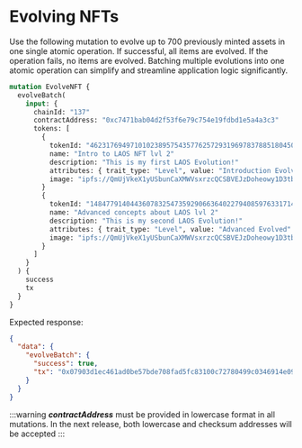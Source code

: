 # Evolving NFTs

Use the following mutation to evolve up to 700 previously minted assets in one single atomic operation. If successful, all items are evolved. If the operation fails, no items are evolved. Batching multiple evolutions into one atomic operation can simplify and streamline application logic significantly.

```graphql
mutation EvolveNFT {
  evolveBatch(
    input: {
      chainId: "137"
      contractAddress: "0xc7471bab04d2f53f6e79c754e19fdbd1e5a4a3c3"
      tokens: [
        {
          tokenId: "46231769497101023895754357762572931969783788518045090509665456129453327552117"
          name: "Intro to LAOS NFT lvl 2"
          description: "This is my first LAOS Evolution!"
          attributes: { trait_type: "Level", value: "Introduction Evolved" }
          image: "ipfs://QmUjVkeX1yUSbunCaXMWVsxrzcQCSBVEJzDoheowy1D3tb"
        }
        {
          tokenId: "14847791404436078325473592906636402279408597633171402217703076291487718845731"
          name: "Advanced concepts about LAOS lvl 2"
          description: "This is my second LAOS Evolution!"
          attributes: { trait_type: "Level", value: "Advanced Evolved" }
          image: "ipfs://QmUjVkeX1yUSbunCaXMWVsxrzcQCSBVEJzDoheowy1D3tb"
        }
      ]
    }
  ) {
    success
    tx
  }
}

```

Expected response:

```json
{
  "data": {
    "evolveBatch": {
      "success": true,
      "tx": "0x07903d1ec461ad0be57bde708fad5fc83100c72780499c0346914e0959c2fa52"
    }
  }
}
```

:::warning
_**contractAddress**_ must be provided in lowercase format in all mutations. In the next release, both lowercase and checksum addresses will be accepted
:::